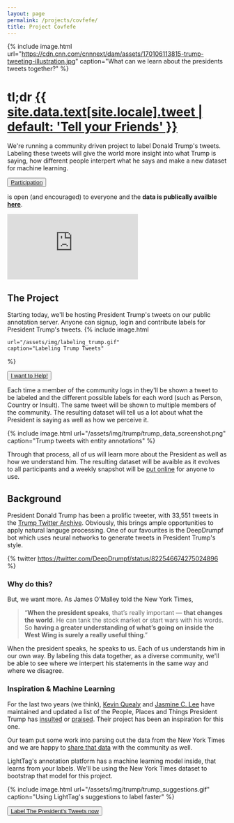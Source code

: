 ```yaml
---
layout: page
permalink: /projects/covfefe/
title: Project Covfefe
---
```

{% include image.html 
    url="https://cdn.cnn.com/cnnnext/dam/assets/170106113815-trump-tweeting-illustration.jpg" 
    caption="What can we learn about the presidents tweets together?" 
%}
<h1>tl;dr <a 
    href="https://twitter.com/intent/tweet?text={{ "Help us label @realDonaldTrump tweets" | url_encode }}%20{{ page.url | absolute_url | url_encode }}&via=LabeledData" 
    onclick="window.open(this.href, 'window', 'left=20,top=20,width=500,height=500,toolbar=1,resizable=0'); return false;" 
    class="btn btn--twitter btn--small">
        <i class="fab fa-fw fa-twitter" aria-hidden="true"></i> 
        <span>
            {{ site.data.text[site.locale].tweet | default: 'Tell your Friends' }}
        </span>
</a>
</h1>
We're running a community driven project to label Donald Trump's tweets. Labeling these tweets will give the world more insight into what Trump is saying, how different people interpert what he says and make a new dataset for machine learning. 

 <button class="btn btn-success btn-lg offset-md-4"> [Participation](https://demo.lighttag.io) </button> 
 
 is open (and encouraged) to everyone and the **data is publically availble [here](https://github.com/LightTag/NYTTrumpTweets)**. 

<div class="offset-md-2 col-md-6 embed-responsive embed-responsive-16by9">
        <iframe  src="https://www.youtube.com/embed/K8OgSg7ffV0" frameborder="0" allow="autoplay; encrypted-media" allowfullscreen></iframe>
</div>

## The Project

Starting today, we'll be hosting President Trump's tweets on our public annotation server. Anyone can signup, login and contribute labels for President Trump's tweets. 
{% include image.html 

    url="/assets/img/labeling_trump.gif" 
    caption="Labeling Trump Tweets" 
%}

<button class="offset-md-4 btn btn-success btn-lg"> [I want to Help!](https://demo.lighttag.io) </button>


Each time a member of the community logs in they'll be shown a tweet to be labeled and the different possible labels for each word (such as Person, Country or Insult). The same tweet will be shown to multiple members of the community. The resulting dataset will tell us a lot about what the President is saying as well as how we perceive it.

{% include image.html 
    url="/assets/img/trump/trump_data_screenshot.png" 
    caption="Trump tweets with entity annotations" 
%}


Through that process, all of us will learn more about the President as well as how we understand him. The resulting dataset will be avaible as it evolves to all participants and a weekly snapshot will be [put online](https://github.com/LightTag/NYTTrumpTweets) for anyone to use.

## Background
President Donald Trump has been a prolific tweeter, with 33,551 tweets in the [Trump Twitter Archive](http://www.trumptwitterarchive.com/archive). Obviously, this brings ample opportunities to apply natural languge processing. One of our favourites is the DeepDrumpf bot which uses neural networks to generate tweets in President Trump's style.

{% twitter https://twitter.com/DeepDrumpf/status/822546674275024896 %}
### Why do this?
But, we want more. As James O’Malley told the New York Times, 
> “**When the president speaks**, that’s really important — **that changes the world**. He can tank the stock market or start wars with his words. So **having a greater understanding of what’s going on inside the West Wing is surely a really useful thing**.”

When the president speaks, he speaks to us. Each of us understands him in our own way. By labeling this data together, as a diverse community, we'll be able to see where we interpert his statements in the same way and where we disagree. 


### Inspiration & Machine Learning

For the last two years (we think), [Kevin Quealy](https://www.nytimes.com/by/kevin-quealy) and [Jasmine C. Lee](https://www.nytimes.com/by/jasmine-c-lee) have maintained and updated a list of the People, Places and Things President Trump has [insulted](https://www.nytimes.com/interactive/2016/01/28/upshot/donald-trump-twitter-insults.html) or [praised](https://www.nytimes.com/interactive/2018/02/14/upshot/trump-compliments-list.html?action=click&contentCollection=The%20Upshot&region=Footer&module=WhatsNext&version=WhatsNext&contentID=WhatsNext&moduleDetail=undefined&pgtype=Multimedia). Their project has been an inspiration for this one. 

Our team put some work into parsing out the data from the New York Times and we are happy to [share that data](https://github.com/LightTag/NYTTrumpTweets) with the community as well. 

LightTag's annotation platform has a machine learning model inside, that learns from your labels. We'll be using the New York Times dataset to bootstrap that model for this project. 


{% include image.html 
    url="/assets/img/trump/trump_suggestions.gif" 
    caption="Using LightTag's suggestions to label faster" 
%}

<button class="btn btn-success offset-md-4 btn-lg"> [Label The President's Tweets now](https://demo.lighttag.io) </button>